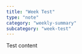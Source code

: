 ```yaml
---
title: "Week Test"
type: "note"
category: "weekly-summary"
subcategory: "week-test"
---
```

Test content
